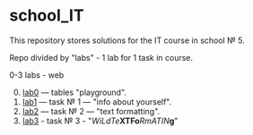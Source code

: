 # school_IT
This repository stores solutions for the IT course in school № 5.

Repo divided by "labs" - 1 lab for 1 task in course.

0-3 labs - web

0. [lab0](lab0) — tables "playground".
1. [lab1](lab1) — task № 1 — "info about yourself".
2. [lab2](lab2) — task № 2 — "text formatting".
3. [lab3](lab3) - task № 3 - "*WiLdTe***XTFo***RmAT**I**N***g**"
